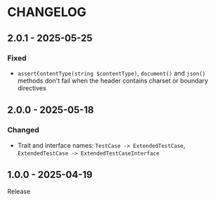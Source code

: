 # CHANGELOG

## 2.0.1 - 2025-05-25
### Fixed
- `assertContentType(string $contentType)`, `document()` and `json()` methods don't fail when the header contains charset or boundary directives

## 2.0.0 - 2025-05-18
### Changed
- Trait and interface names: `TestCase -> ExtendedTestCase`, `ExtendedTestCase -> ExtendedTestCaseInterface`

## 1.0.0 - 2025-04-19
Release
